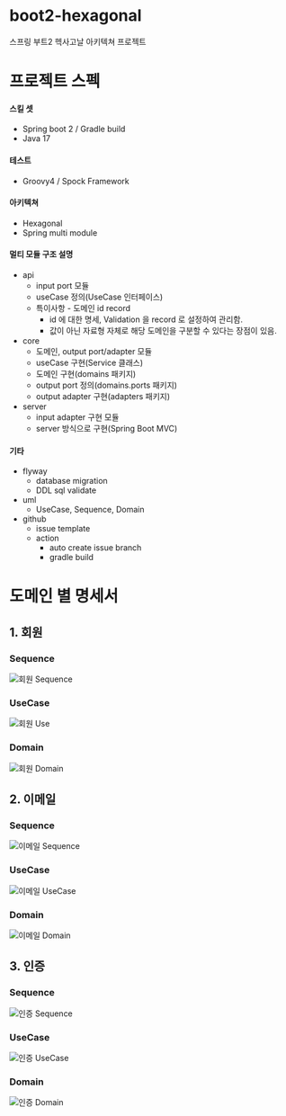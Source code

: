 # boot2-hexagonal
스프링 부트2 헥사고날 아키텍쳐 프로젝트

# 프로젝트 스펙
#### 스킬 셋
  * Spring boot 2 / Gradle build
  * Java 17

#### 테스트
  * Groovy4 / Spock Framework

#### 아키텍쳐
  * Hexagonal
  * Spring multi module

#### 멀티 모듈 구조 설명
  * api
    * input port 모듈
    * useCase 정의(UseCase 인터페이스)
    * 특이사항 - 도메인 id record
      * id 에 대한 명세, Validation 을 record 로 설정하여 관리함.
      * 값이 아닌 자료형 자체로 해당 도메인을 구분할 수 있다는 장점이 있음.
  * core
    * 도메인, output port/adapter 모듈
    * useCase 구현(Service 클래스)
    * 도메인 구현(domains 패키지)
    * output port 정의(domains.ports 패키지)
    * output adapter 구현(adapters 패키지)
  * server 
    * input adapter 구현 모듈
    * server 방식으로 구현(Spring Boot MVC)

#### 기타
  * flyway
    * database migration
    * DDL sql validate
  * uml
    * UseCase, Sequence, Domain
  * github
    * issue template
    * action
      * auto create issue branch
      * gradle build

# 도메인 별 명세서
[//]: # (주소 기준 캐싱되므로 변경 시, plantUML 온라인 서버 또는 기타 방법으로 이미지를 복사하여 github 이미지 캐시로 업데이트할 것)

## 1. 회원
### Sequence
![회원 Sequence](https://github.com/user-attachments/assets/7a885fe3-f859-4769-a7c6-775142aaf512)

### UseCase
![회원 Use](https://github.com/user-attachments/assets/2fb426f7-548e-4cbd-a22e-d100e66d658e)

### Domain
![회원 Domain](https://github.com/user-attachments/assets/5f75ba11-feb5-42b0-8377-34af9d859423)

## 2. 이메일
### Sequence
![이메일 Sequence](https://github.com/user-attachments/assets/57c122cc-1128-4936-bc46-4257bdac0f0e)

### UseCase
![이메일 UseCase](https://github.com/user-attachments/assets/28f965d1-e4ba-4328-9521-6dc19a5364cc)

### Domain
![이메일 Domain](https://github.com/user-attachments/assets/b4e80e93-1c7e-486c-ac35-980ca1986cc2)

## 3. 인증
### Sequence
![인증 Sequence](https://github.com/user-attachments/assets/cdaeca92-2c8a-42a6-a9a4-2a18217fe0ba)

### UseCase
![인증 UseCase](https://github.com/user-attachments/assets/a9387f3f-3d10-4d76-af5c-2aabba74daea)

### Domain
![인증 Domain](https://github.com/user-attachments/assets/2393ccaa-db87-4849-a2a2-99edd1b8bda4)

